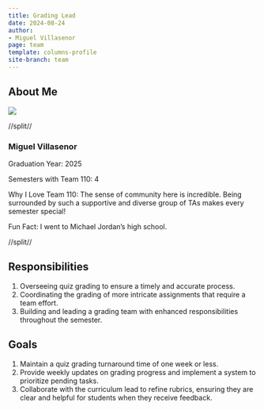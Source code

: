 ```yaml
---
title: Grading Lead
date: 2024-08-24
author:
- Miguel Villasenor
page: team
template: columns-profile
site-branch: team
---
```


## About Me  
<img class="img-fluid" src="/static/profile-photos/mig.jpg"/>

//split//

### Miguel Villasenor

Graduation Year: 2025

Semesters with Team 110: 4

Why I Love Team 110: The sense of community here is incredible. Being surrounded by such a supportive and diverse group of TAs makes every semester special!

Fun Fact: I went to Michael Jordan’s high school.

//split//

## Responsibilities

1. Overseeing quiz grading to ensure a timely and accurate process.
2. Coordinating the grading of more intricate assignments that require a team effort.
3. Building and leading a grading team with enhanced responsibilities throughout the semester.

## Goals

1. Maintain a quiz grading turnaround time of one week or less.
2. Provide weekly updates on grading progress and implement a system to prioritize pending tasks.
3. Collaborate with the curriculum lead to refine rubrics, ensuring they are clear and helpful for students when they receive feedback.

